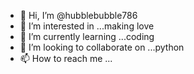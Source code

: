 - 👋 Hi, I’m @hubblebubble786
- 👀 I’m interested in ...making love
- 🌱 I’m currently learning ...coding
- 💞️ I’m looking to collaborate on ...python
- 📫 How to reach me ...

<!---
hubblebubble786/hubblebubble786 is a ✨ special ✨ repository because its `README.md` (this file) appears on your GitHub profile.
You can click the Preview link to take a look at your changes.
--->
